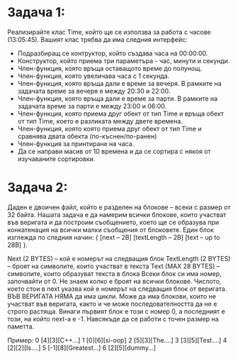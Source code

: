 # Задача 1: 
Реализирайте клас Time, който ще се използва за работа с часове (13:05:45). Вашият клас трябва да има следния интерфейс:

* Подразбиращ се контруктор, който създава часа на 00:00:00.
* Конструктор, който приема три параметъра - час, минути и секунди.
* Член-функция, която връща оставащото време до полунощ.
* Член-функция, която увеличава часа с 1 секунда.
* Член-функция, която връща дали е време за вечеря. В рамките на задачата време за вечеря е между 20:30 и 22:00.
* Член-функция, която връща дали е време за парти. В рамките на задачата време за парти е между 23:00 и 06:00.
* Член-функция, която приема друг обект от тип Time и връща обект от тип Time, което е разликата между двете времена.
* Член-функция, която която приема друг обект от тип Time и сравнява двата обекта (по-къснен/по-ранен)
* Член-функция за принтиране на часа.
* Да се направи масив от 10 времена и да се сортира с някоя от изучаваните сортировки.

# Задача 2: 
Даден е двоичен файл, който е разделен на блокове – всеки с размер от 32 байта. Нашата задача е да намерим всички блокове, които участват във веригата и да построим съобщението, което ще се образува при конкатенация на всички малки съобщения от блоковете. Един блок изглежда по следния начин: { [next – 2B] [textLength – 2B] [text – up to 28B] }.

Next (2 BYTES) – кой е номерът на следващия блок
TextLength (2 BYTES) – броят на символите, които участват в текста
Text (MAX 28 BYTES) – символите, които образуват текста в блока Всеки блок си има номер, започвайти от 0. Не знаем колко е броят на всички блокове. Числото, което стои в next указва кой е номерът на следващия блок от веригата. ВЪВ ВЕРИГАТА НЯМА да има цикли. Може да има блокови, които не участват във веригата, както и че може последователността да не е строго растяща. Винаги първият блок е този с номер 0, а последният е този, на който next-a е -1. Навсякъде да се работи с точен размер на паметта.

Пример:
0 [4][3][C++…]
1 [0][6][si-oop]
2 [5][3][The….]
3 [3][5][Test….]
4 [2][2][Is….]
5 [-1][8][Greatest…]
6 [2][5][dummy…]
